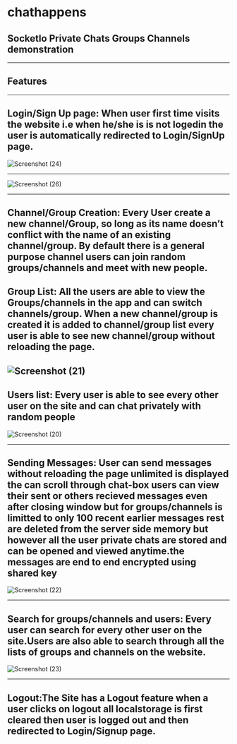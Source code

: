 # chathappens

SocketIo Private Chats Groups Channels demonstration
---

---
## Features
---
Login/Sign Up page: When user first time visits the website i.e when he/she is is not logedin the user is automatically redirected to Login/SignUp page.
---
![Screenshot (24)](https://user-images.githubusercontent.com/61535855/118099992-939e9300-b3f3-11eb-9d1f-f660457b0e18.png)

---
![Screenshot (26)](https://user-images.githubusercontent.com/61535855/118100173-c5aff500-b3f3-11eb-8efd-6b42532d2003.png)

---
Channel/Group Creation: Every User create a new channel/Group, so long as its name doesn’t conflict with the name of an existing channel/group. By default there is a general purpose channel users can join random groups/channels and meet with new people.
---
Group List: All the users are able to view the Groups/channels in the app and can switch channels/group. When a new channel/group is created it is added to channel/group list every user is able to see new channel/group without reloading the page.
---
![Screenshot (21)](https://user-images.githubusercontent.com/61535855/118099150-7917ea00-b3f2-11eb-81b8-e7e46d947d4a.png)
---
Users list: Every user is able to see every other user on the site and can chat privately with random people
---
![Screenshot (20)](https://user-images.githubusercontent.com/61535855/118099021-4e2d9600-b3f2-11eb-8ec4-ab1014fa982d.png)

---
Sending Messages: User can send messages without reloading the page unlimited is displayed the can scroll through chat-box users can view their sent or others recieved messages even after closing window but for groups/channels is limitted to only 100 recent earlier messages rest are deleted from the server side memory but however all the user private chats are stored and can be opened and viewed anytime.the messages are end to end encrypted using shared key
---
![Screenshot (22)](https://user-images.githubusercontent.com/61535855/118099249-9cdb3000-b3f2-11eb-8f9f-e146af105f55.png)

---
Search for groups/channels and users: Every user can search for every other user on the site.Users are also able to search through all the lists of groups and channels on the website.
---
![Screenshot (23)](https://user-images.githubusercontent.com/61535855/118099360-bda38580-b3f2-11eb-98fb-f1d932da3eb3.png)

---
Logout:The Site has a Logout feature when a  user clicks on logout all localstorage is first cleared then user is logged out and then redirected to Login/Signup page.
---

